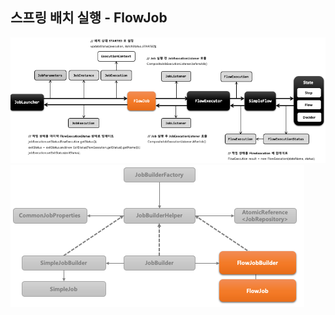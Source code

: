 ## 스프링 배치 실행 - FlowJob

<img src="../../images/section06/flow-job-chart.png" alt="flow-job-chart.png">
<img src="../../images/section06/flow-job-class.png" alt="flow-job-class">